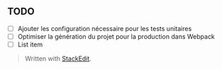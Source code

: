 

## TODO

 - [ ] Ajouter les configuration nécessaire pour les tests unitaires 
 - [ ] Optimiser la génération du projet pour la production dans Webpack
 - [ ] List item

> Written with [StackEdit](https://stackedit.io/).
<!--stackedit_data:
eyJoaXN0b3J5IjpbMTk0MDY4MTQ1Niw3MzA5OTgxMTZdfQ==
-->